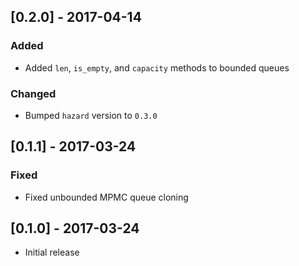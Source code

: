 ## [0.2.0] - 2017-04-14

### Added
- Added `len`, `is_empty`, and `capacity` methods to bounded queues

### Changed
- Bumped `hazard` version to `0.3.0`

## [0.1.1] - 2017-03-24

### Fixed
- Fixed unbounded MPMC queue cloning

## [0.1.0] - 2017-03-24
- Initial release
